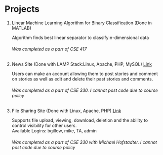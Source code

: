 # Projects
1. Linear Machine Learning Algorithm for Binary Classification (Done in MATLAB)

   Algorithm finds best linear separator to classify n-dimensional data 
    ###### Was completed as a part of CSE 417
2. News Site (Done with LAMP Stack:Linux, Apache, PHP, MySQL) [Link](http://ec2-18-220-90-195.us-east-2.compute.amazonaws.com/~bgillow/module3/homepage.php)

    Users can make an account allowing them to post stories and comment on stories as well as edit and delete their past stories and comments.    
     ###### Was completed as a part of CSE 330. I cannot post code due to course policy
3. File Sharing Site (Done with Linux, Apache, PHP) [Link](http://ec2-18-220-90-195.us-east-2.compute.amazonaws.com/~bgillow/module2/login.php)

   Supports file upload, viewing, download, deletion and the ability to control visibility for other users.  
   Available Logins: bgillow, mike, TA, admin
   ###### Was completed as a part of CSE 330 with Michael Hofstadter. I cannot post code due to course policy</h6>
   
